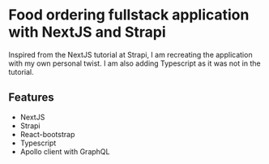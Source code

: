 # Food ordering fullstack application with NextJS and Strapi

Inspired from the NextJS tutorial at Strapi, I am recreating the application with my own personal twist.
I am also adding Typescript as it was not in the tutorial.

## Features

- NextJS
- Strapi
- React-bootstrap
- Typescript
- Apollo client with GraphQL
